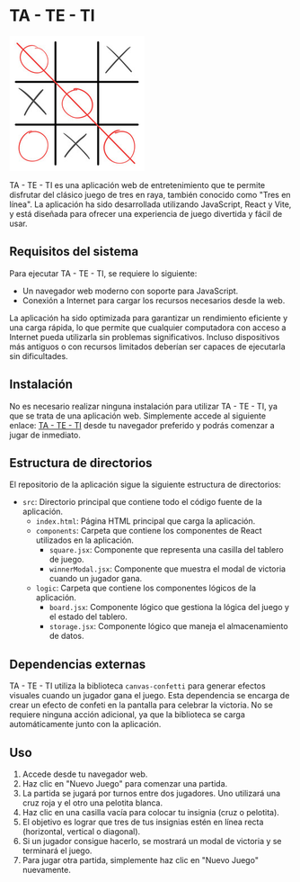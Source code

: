 # TA - TE - TI

![TA - TE - TI Logo](/src/assets/tateti.jpg)

TA - TE - TI es una aplicación web de entretenimiento que te permite disfrutar del clásico juego de tres en raya, también conocido como "Tres en línea". La aplicación ha sido desarrollada utilizando JavaScript, React y Vite, y está diseñada para ofrecer una experiencia de juego divertida y fácil de usar.

## Requisitos del sistema

Para ejecutar TA - TE - TI, se requiere lo siguiente:

- Un navegador web moderno con soporte para JavaScript.
- Conexión a Internet para cargar los recursos necesarios desde la web.

La aplicación ha sido optimizada para garantizar un rendimiento eficiente y una carga rápida, lo que permite que cualquier computadora con acceso a Internet pueda utilizarla sin problemas significativos. Incluso dispositivos más antiguos o con recursos limitados deberían ser capaces de ejecutarla sin dificultades.

## Instalación

No es necesario realizar ninguna instalación para utilizar TA - TE - TI, ya que se trata de una aplicación web. Simplemente accede al siguiente enlace: [TA - TE - TI](https://tatetilbt.netlify.app/) desde tu navegador preferido y podrás comenzar a jugar de inmediato.

## Estructura de directorios

El repositorio de la aplicación sigue la siguiente estructura de directorios:

- `src`: Directorio principal que contiene todo el código fuente de la aplicación.
  - `index.html`: Página HTML principal que carga la aplicación.
  - `components`: Carpeta que contiene los componentes de React utilizados en la aplicación.
    - `square.jsx`: Componente que representa una casilla del tablero de juego.
    - `winnerModal.jsx`: Componente que muestra el modal de victoria cuando un jugador gana.
  - `logic`: Carpeta que contiene los componentes lógicos de la aplicación.
    - `board.jsx`: Componente lógico que gestiona la lógica del juego y el estado del tablero.
    - `storage.jsx`: Componente lógico que maneja el almacenamiento de datos.

## Dependencias externas

TA - TE - TI utiliza la biblioteca `canvas-confetti` para generar efectos visuales cuando un jugador gana el juego. Esta dependencia se encarga de crear un efecto de confeti en la pantalla para celebrar la victoria. No se requiere ninguna acción adicional, ya que la biblioteca se carga automáticamente junto con la aplicación.

## Uso

1. Accede desde tu navegador web.
2. Haz clic en "Nuevo Juego" para comenzar una partida.
3. La partida se jugará por turnos entre dos jugadores. Uno utilizará una cruz roja y el otro una pelotita blanca.
4. Haz clic en una casilla vacía para colocar tu insignia (cruz o pelotita).
5. El objetivo es lograr que tres de tus insignias estén en línea recta (horizontal, vertical o diagonal).
6. Si un jugador consigue hacerlo, se mostrará un modal de victoria y se terminará el juego.
7. Para jugar otra partida, simplemente haz clic en "Nuevo Juego" nuevamente.
